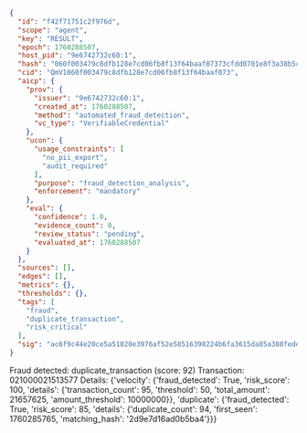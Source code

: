 ```json
{
  "id": "f42f71751c2f976d",
  "scope": "agent",
  "key": "RESULT",
  "epoch": 1760288507,
  "host_pid": "9e6742732c60:1",
  "hash": "060f003479c8dfb128e7cd06fb8f13f64baaf07373cfdd0701e8f3a38b5c35bb",
  "cid": "QmV1060f003479c8dfb128e7cd06fb8f13f64baaf073",
  "aicp": {
    "prov": {
      "issuer": "9e6742732c60:1",
      "created_at": 1760288507,
      "method": "automated_fraud_detection",
      "vc_type": "VerifiableCredential"
    },
    "ucon": {
      "usage_constraints": [
        "no_pii_export",
        "audit_required"
      ],
      "purpose": "fraud_detection_analysis",
      "enforcement": "mandatory"
    },
    "eval": {
      "confidence": 1.0,
      "evidence_count": 0,
      "review_status": "pending",
      "evaluated_at": 1760288507
    }
  },
  "sources": [],
  "edges": [],
  "metrics": {},
  "thresholds": {},
  "tags": [
    "fraud",
    "duplicate_transaction",
    "risk_critical"
  ],
  "sig": "ac6f9c44e20ce5a51020e3976af52e58516398224b6fa3615da85a388fedeb5b"
}
```

Fraud detected: duplicate_transaction (score: 92)
Transaction: 021000021513577
Details: {'velocity': {'fraud_detected': True, 'risk_score': 100, 'details': {'transaction_count': 95, 'threshold': 50, 'total_amount': 21657625, 'amount_threshold': 10000000}}, 'duplicate': {'fraud_detected': True, 'risk_score': 85, 'details': {'duplicate_count': 94, 'first_seen': 1760285765, 'matching_hash': '2d9e7d16ad0b5ba4'}}}